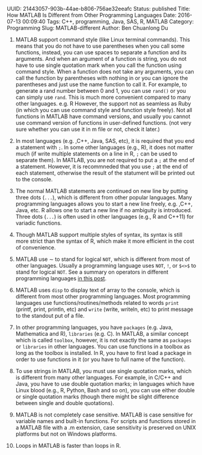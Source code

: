 UUID: 21443057-903b-44ae-b806-756ae32eeafc
Status: published
Title: How MATLAB Is Different from Other Programming Languages
Date: 2016-07-13 00:09:40
Tags: C++, programming, Java, SAS, R, MATLAB
Category: Programming
Slug: MATLAB-different
Author: Ben Chuanlong Du


1. MATLAB support command style (like Linux terminal commands).
This means that you do not have to use parentheses when you call some
functions, instead, you can use spaces to separate a function and
its arguments.
And when an argument of a function is string, you
do not have to use single quotation mark when you call the function
using command style. When a function does not take any arguments,
you can call the function by parentheses with nothing in or you can
ignore the parentheses and just use the name function to call it.
For example, to generate a rand number between 0 and 1, you can use
`rand()` or you can simply use `rand`. This is much more convenient
compared to many other languages. e.g. R
However, the support not as seamless as Ruby (in which you can use 
command style and function style freely). Not all functions in MATLAB have 
command versions, and usually you
cannot use command version of functions in user-defined functions.
(not very sure whether you can use it in m file or not, check it
later.)


2. In most languages (e.g. ,C++, Java, SAS, etc), 
it is required that you end a statement with `;`. 
In some other languages (e.g., R), it does not matter much (if write multiple statements on a line in R, `;` can be used to separate them). 
In MATLAB, you are not required to put a `;` at the end of a statement. 
However, it is recommneded that you use `;` at the end of each statement, 
otherwise the result of the statument will be printed out to the console.

2. The normal MATLAB statements are continued on new line by putting
three dots (`...`), which is different from other popular languages.
Many programming languages allows you to start a new line freely, 
e.g. ,C++, Java, etc. R allows one to start a new line if no ambiguity is introduced. 
Three dots (`...`) is often used in other languages (e.g., R and C++11) for variadic functions.

3. Though MATLAB support multiple styles of syntax, its
syntax is still more strict than the syntax of R, which make it more
efficient in the cost of convenience.


3. MATLAB use $\sim$ to stand for logical `NOT`, which is different
from most of other languages. Usually a programming language uses `NOT`, `!`, or `$<>$` to stand
for logical `NOT`. See a summary on operators in different programming languages 
[in this post](http://dclong.github.io/en/2012/06/operators-popular-language/).

4. MATLAB uses `disp` to display text of array to the console, which is
different from most other programming languages. 
Most programming languages use functions/routines/methods related
to words `print` (printf, print, println, etc) and `write` (write, writeln, etc) to print message to the standout put of a file.

4. In other programming languages, you have `packages` (e.g. Java,
Mathematica and R), `libraries` (e.g. C). In MATLAB, a
similar concept which is called `toolbox`, however, it is not exactly 
the same as `packages` or `libraries` in other languages. 
You can use functions in a toolbox as long as the toolbox is installed.
In R, you have to first load a package in order to use functions in it (or you have to full name of the function).

5. To use strings in MATLAB, you must use single quotation marks,
which is different from many other languages.
For example, in C/C++ and Java, you have to use double quotation marks; 
in languages which have Linux blood (e.g., R, Python, Bash and so on),
you can use either double or single quotation marks (though there might be slight difference between single and double quotations).

6. MATLAB is not completely case sensitive. MATLAB is case sensitive
for variable names and built-in functions. For scripts and functions
stored in a MATLAB file with a .m extension, case sensitivity is
preserved on UNIX platforms but not on Windows platforms.

7. Loops in MATLAB is faster than loops in R.


